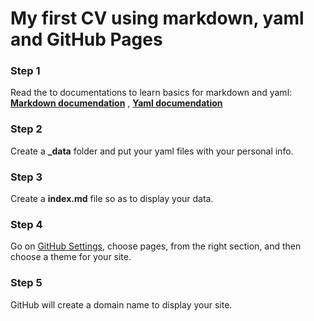 
# My first CV using markdown, yaml and GitHub Pages 

### Step 1
Read the to documentations to learn basics for markdown and yaml:
**[Markdown documendation](https://www.markdownguide.org/cheat-sheet/)** , **[Yaml documendation](https://learnxinyminutes.com/docs/yaml/)** 

### Step 2
Create a **_data** folder and put your yaml files with your personal info.

### Step 3
Create a **index.md** file so as to display your data.

### Step 4
Go on [GitHub Settings](https://github.com/ceid5452/cv/settings), choose pages, from the right section, and then choose a theme for your site.

### Step 5
GitHub will create a domain name to display your site.
